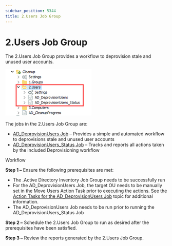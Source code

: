 ```yaml
---
sidebar_position: 5344
title: 2.Users Job Group
---
```


# 2.Users Job Group

The 2.Users Job Group provides a workflow to deprovision stale and unused user accounts.

![2.Users Job Group in the Jobs Tree](../../../../../../../../static/images/AccessAnalyzer_12.0/Content/Resources/Images/EnterpriseAuditor/Solutions/ActiveDirectory/Cleanup/UsersJobTree.png "2.Users Job Group in the Jobs Tree")

The jobs in the 2.Users Job Group are:

* [AD\_DeprovisionUsers Job](AD_DeprovisionUsers "AD_DeprovisionUsers Job") – Provides a simple and automated workflow to deprovisions stale and unused user accounts
* [AD\_DeprovisionUsers\_Status Job](AD_DeprovisionUsers_Status "AD_DeprovisionUsers_Status Job") – Tracks and reports all actions taken by the included Deprovisioning workflow

Workflow

**Step 1 –** Ensure the following prerequisites are met:

* The .Active Directory Inventory Job Group needs to be successfully run
* For the AD\_DeprovisionUsers Job, the target OU needs to be manually set in the Move Users Action Task prior to executing the actions. See the [Action Tasks for the AD\_DeprovisionUsers Job](AD_DeprovisionUsers#Action "Action Tasks for the AD_DeprovisionUsers Job") topic for additional information.
* The AD\_DeprovisionUsers Job needs to be run prior to running the AD\_DeprovisionUsers\_Status Job

**Step 2 –** Schedule the 2.Users Job Group to run as desired after the prerequisites have been satisfied.

**Step 3 –** Review the reports generated by the 2.Users Job Group.